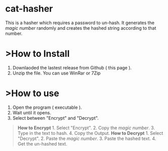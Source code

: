 # cat-hasher
This is a hasher which requires a password to un-hash.
It generates the *magic number* randomly and creates the hashed string according to that number.

# >How to Install
  1. Downlaoded the lastest release from Github ( this page ).
  2. Unzip the file. You can use WinRar or 7Zip

# >How to use
  1. Open the program ( executable ).
  2. Wait until it opens.
  3. Select between "Encrypt" and "Decrypt".
  >**How to Encrypt**
    1. Select "Encrypt".
    2. Copy the *magic number*.
    3. Type in the text to hash.
    4. Copy the Output.
  >**How to Decrypt**
    1. Select "Decrypt".
    2. Paste the *magic number*.
    3. Paste the hashed text.
    4. Get the un-hashed text.
      
